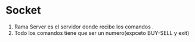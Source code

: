 # Socket
1. Rama Server es el servidor donde recibe los comandos .
2. Todo los comandos tiene que ser un numero(expceto BUY-SELL y exit)

